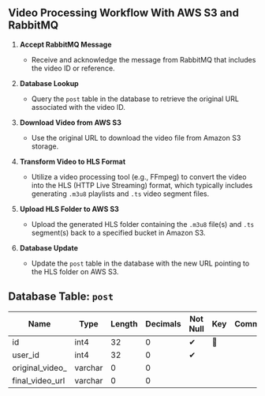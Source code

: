 ## Video Processing Workflow With AWS S3 and RabbitMQ

1. **Accept RabbitMQ Message**
   - Receive and acknowledge the message from RabbitMQ that includes the video ID or reference.

2. **Database Lookup**
   - Query the `post` table in the database to retrieve the original URL associated with the video ID.

3. **Download Video from AWS S3**
   - Use the original URL to download the video file from Amazon S3 storage.

4. **Transform Video to HLS Format**
   - Utilize a video processing tool (e.g., FFmpeg) to convert the video into the HLS (HTTP Live Streaming) format, which typically includes generating `.m3u8` playlists and `.ts` video segment files.

5. **Upload HLS Folder to AWS S3**
   - Upload the generated HLS folder containing the `.m3u8` file(s) and `.ts` segment(s) back to a specified bucket in Amazon S3.

6. **Database Update**
   - Update the `post` table in the database with the new URL pointing to the HLS folder on AWS S3.

## Database Table: `post`

| Name            | Type    | Length | Decimals | Not Null | Key | Comment  |
|-----------------|---------|--------|----------|----------|-----|----------|
| id              | int4    | 32     | 0        | ✔        | 🔑   |          |
| user_id         | int4    | 32     | 0        | ✔        |     |          |
| original_video_ | varchar | 0      | 0        |          |     |          |
| final_video_url | varchar | 0      | 0        |          |     |          |

